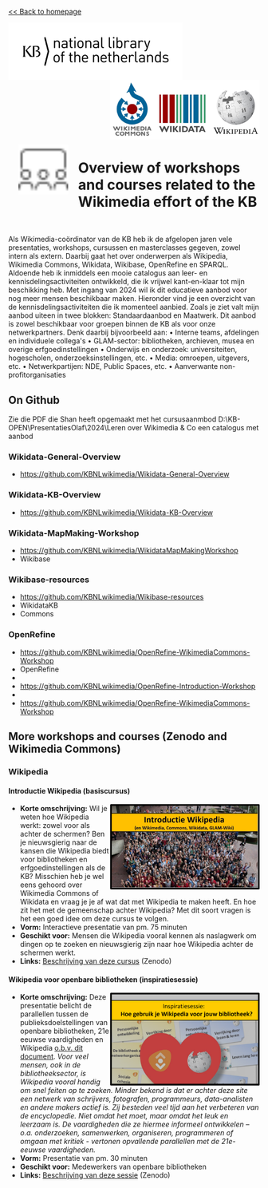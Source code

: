 [<< Back to homepage](https://kbnlwikimedia.github.io)

<img src="../media/KB_Nationale-Bibliotheek_Logo_RGB-Zwart-EN.png" width="350" hspace="0" align="left"/>
<img src="../media/wikimedia-logos.png" align="right" width="300" hspace="0" align="left"/>
<br clear="all"/>

<img src="../media/screen-users.svg" align="left" width="100" hspace="20" vspace="10"/>

# Overview of workshops and courses related to the Wikimedia effort of the KB
<br clear="all"/>

Als Wikimedia-coördinator van de KB heb ik de afgelopen jaren vele presentaties, workshops, cursussen en masterclasses gegeven, zowel intern als extern. Daarbij gaat het over onderwerpen als Wikipedia, Wikimedia Commons, Wikidata, Wikibase, OpenRefine en SPARQL.
Aldoende heb ik inmiddels een mooie catalogus aan leer- en kennisdelingsactiviteiten ontwikkeld, die ik vrijwel kant-en-klaar tot mijn beschikking heb.
Met ingang van 2024 wil ik dit educatieve aanbod voor nog meer mensen beschikbaar maken.
Hieronder vind je een overzicht van de kennisdelingsactiviteiten die ik momenteel aanbied. Zoals je ziet valt mijn aanbod uiteen in twee blokken: Standaardaanbod en Maatwerk.
Dit aanbod is zowel beschikbaar voor groepen binnen de KB als voor onze netwerkpartners. Denk daarbij bijvoorbeeld aan:
•	Interne teams, afdelingen en individuele collega's
•	GLAM-sector: bibliotheken, archieven, musea en overige erfgoedinstellingen
•	Onderwijs en onderzoek: universiteiten, hogescholen, onderzoeksinstellingen, etc.
•	Media: omroepen, uitgevers, etc.
•	Netwerkpartijen: NDE, Public Spaces, etc.
•	Aanverwante non-profitorganisaties


## On Github

Zie die PDF die Shan heeft opgemaakt met het cursusaanmbod
D:\KB-OPEN\PresentatiesOlaf\2024\Leren over Wikimedia & Co een catalogus met aanbod

### Wikidata-General-Overview
* https://github.com/KBNLwikimedia/Wikidata-General-Overview

### Wikidata-KB-Overview
* https://github.com/KBNLwikimedia/Wikidata-KB-Overview

### Wikidata-MapMaking-Workshop
* https://github.com/KBNLwikimedia/WikidataMapMakingWorkshop
* Wikibase

### Wikibase-resources
* https://github.com/KBNLwikimedia/Wikibase-resources
* WikidataKB
* Commons

### OpenRefine
* https://github.com/KBNLwikimedia/OpenRefine-WikimediaCommons-Workshop
* OpenRefine
* 
* https://github.com/KBNLwikimedia/OpenRefine-Introduction-Workshop
* 
* https://github.com/KBNLwikimedia/OpenRefine-WikimediaCommons-Workshop



## More workshops and courses (Zenodo and Wikimedia Commons)

### Wikipedia

#### Introductie Wikipedia (basiscursus)
<img src="media/img.png" align="right" hspace="0"  width="300"/>

* **Korte omschrijving:** Wil je weten hoe Wikipedia werkt: zowel voor als achter de schermen? Ben je nieuwsgierig naar de kansen die Wikipedia biedt voor bibliotheken en erfgoedinstellingen als de KB? Misschien heb je wel eens gehoord over Wikimedia Commons of Wikidata en vraag je je af wat dat met Wikipedia te maken heeft. En hoe zit het met de gemeenschap achter Wikipedia? Met dit soort vragen is het een goed idee om deze cursus te volgen.
* **Vorm:** Interactieve presentatie van pm. 75 minuten
* **Geschikt voor:** Mensen die Wikipedia vooral kennen als naslagwerk om dingen op te zoeken en nieuwsgierig zijn naar hoe Wikipedia achter de schermen werkt.
* **Links:** [Beschrijving van deze cursus](https://zenodo.org/record/7664552) (Zenodo)

#### Wikipedia voor openbare bibliotheken (inspiratiesessie)
<img src="media/img2.png" align="right" hspace="0"  width="300"/>

* **Korte omschrijving:** Deze presentatie belicht de parallellen tussen de publieksdoelstellingen van openbare bibliotheken, 21e eeuwse vaardigheden en Wikipedia [o.b.v. dit document](https://nl.wikipedia.org/wiki/Wikipedia:GLAM/Wikipedia_in_de_Openbare_Bibliotheek/WaaromSamenwerken). 
*Voor veel mensen, ook in de bibliotheeksector, is Wikipedia vooral handig om snel feiten op te zoeken. Minder bekend is dat er achter deze site een netwerk van schrijvers, fotografen, programmeurs, data-analisten en andere makers actief is. Zij besteden veel tijd aan het verbeteren van de encyclopedie. Niet omdat het moet, maar omdat het leuk en leerzaam is. De vaardigheden die ze hiermee informeel ontwikkelen – o.a. onderzoeken, samenwerken, organiseren, programmeren of omgaan met kritiek - vertonen opvallende parallellen met de 21e-eeuwse vaardigheden.* 
* **Vorm:** Presentatie van pm. 30 minuten
* **Geschikt voor:** Medewerkers van openbare bibliotheken
* **Links:** [Beschrijving van deze sessie](https://zenodo.org/record/7708702) (Zenodo)





